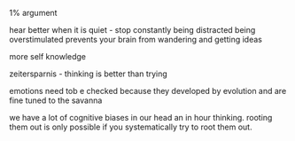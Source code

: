 1% argument

hear better when it is quiet - stop constantly being distracted
being overstimulated prevents your brain from wandering and getting ideas

more self knowledge

zeitersparnis - thinking is better than trying

emotions need tob e checked because they developed by evolution and are fine tuned to the savanna

we have a lot of cognitive biases in our head an in hour thinking. rooting them out is only possible if you systematically try to root them out.
